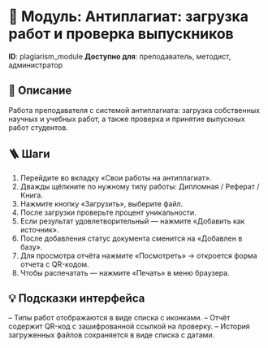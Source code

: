 # 📘 Модуль: Антиплагиат: загрузка работ и проверка выпускников
**ID**: plagiarism_module
**Доступно для**: преподаватель, методист, администратор

## 📝 Описание
Работа преподавателя с системой антиплагиата: загрузка собственных научных и учебных работ, а также проверка и принятие выпускных работ студентов.

## 🪜 Шаги
1. Перейдите во вкладку «Свои работы на антиплагиат».
2. Дважды щёлкните по нужному типу работы: Дипломная / Реферат / Книга.
3. Нажмите кнопку «Загрузить», выберите файл.
4. После загрузки проверьте процент уникальности.
5. Если результат удовлетворительный — нажмите «Добавить как источник».
6. После добавления статус документа сменится на «Добавлен в базу».
7. Для просмотра отчёта нажмите «Посмотреть» → откроется форма отчета с QR-кодом.
8. Чтобы распечатать — нажмите «Печать» в меню браузера.

## 💡 Подсказки интерфейса
– Типы работ отображаются в виде списка с иконками.
– Отчёт содержит QR-код с зашифрованной ссылкой на проверку.
– История загруженных файлов сохраняется в виде списка с датами.
